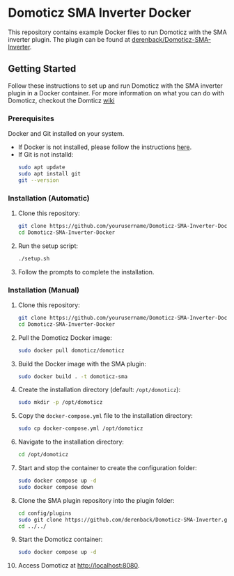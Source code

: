 # Domoticz SMA Inverter Docker

This repository contains example Docker files to run Domoticz with the SMA inverter plugin. The plugin can be found at [derenback/Domoticz-SMA-Inverter](https://github.com/derenback/Domoticz-SMA-Inverter).

## Getting Started

Follow these instructions to set up and run Domoticz with the SMA inverter plugin in a Docker container.
For more information on what you can do with Domoticz, checkout the Domticz [wiki](https://wiki.domoticz.com/Getting_started)

### Prerequisites

Docker and Git installed on your system. 
- If Docker is not installed, please follow the instructions [here](https://docs.docker.com/get-docker/).
- If Git is not installd:
    ```sh
    sudo apt update
    sudo apt install git
    git --version
    ```

### Installation (Automatic)

1. Clone this repository:
    ```sh
    git clone https://github.com/yourusername/Domoticz-SMA-Inverter-Docker.git
    cd Domoticz-SMA-Inverter-Docker
    ```

2. Run the setup script:
    ```sh
    ./setup.sh
    ```

3. Follow the prompts to complete the installation.

### Installation (Manual)

1. Clone this repository:
    ```sh
    git clone https://github.com/yourusername/Domoticz-SMA-Inverter-Docker.git
    cd Domoticz-SMA-Inverter-Docker
    ```

2. Pull the Domoticz Docker image:
    ```sh
    sudo docker pull domoticz/domoticz
    ```

3. Build the Docker image with the SMA plugin:
    ```sh
    sudo docker build . -t domoticz-sma
    ```

4. Create the installation directory (default: `/opt/domoticz`):
    ```sh
    sudo mkdir -p /opt/domoticz
    ```

5. Copy the `docker-compose.yml` file to the installation directory:
    ```sh
    sudo cp docker-compose.yml /opt/domoticz
    ```

6. Navigate to the installation directory:
    ```sh
    cd /opt/domoticz
    ```

7. Start and stop the container to create the configuration folder:
    ```sh
    sudo docker compose up -d
    sudo docker compose down
    ```

8. Clone the SMA plugin repository into the plugin folder:
    ```sh
    cd config/plugins
    sudo git clone https://github.com/derenback/Domoticz-SMA-Inverter.git
    cd ../../
    ```

9. Start the Domoticz container:
    ```sh
    sudo docker compose up -d
    ```

10. Access Domoticz at [http://localhost:8080](http://localhost:8080).